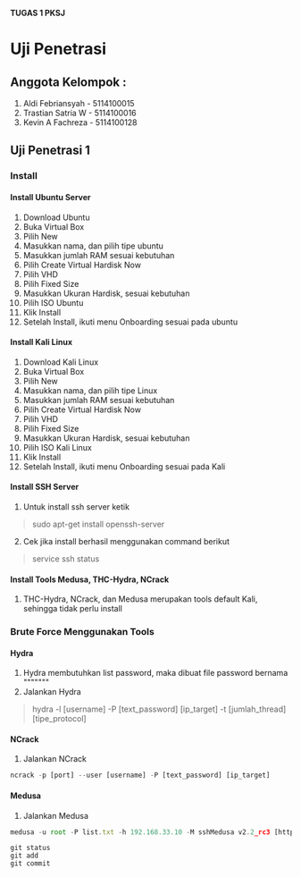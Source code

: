 <b> TUGAS 1 PKSJ </b>
# Uji Penetrasi

## Anggota Kelompok :
1. Aldi Febriansyah - 5114100015
1. Trastian Satria W - 5114100016
1. Kevin A Fachreza - 5114100128

## Uji Penetrasi 1
### Install
#### Install Ubuntu Server

1. Download Ubuntu
1. Buka Virtual Box
1. Pilih New
1. Masukkan nama, dan pilih tipe ubuntu
1. Masukkan jumlah RAM sesuai kebutuhan
1. Pilih Create Virtual Hardisk Now
1. Pilih VHD
1. Pilih Fixed Size
1. Masukkan Ukuran Hardisk, sesuai kebutuhan
1. Pilih ISO Ubuntu
1. Klik Install
1. Setelah Install, ikuti menu Onboarding sesuai pada ubuntu

#### Install Kali Linux

1. Download Kali Linux
1. Buka Virtual Box
1. Pilih New
1. Masukkan nama, dan pilih tipe Linux
1. Masukkan jumlah RAM sesuai kebutuhan
1. Pilih Create Virtual Hardisk Now
1. Pilih VHD
1. Pilih Fixed Size
1. Masukkan Ukuran Hardisk, sesuai kebutuhan
1. Pilih ISO Kali Linux
1. Klik Install
1. Setelah Install, ikuti menu Onboarding sesuai pada Kali

#### Install SSH Server

1. Untuk install ssh server ketik
> sudo apt-get install openssh-server

2. Cek jika install berhasil menggunakan command berikut
> service ssh status

#### Install Tools Medusa, THC-Hydra, NCrack

1. THC-Hydra, NCrack, dan Medusa merupakan tools default Kali, sehingga tidak perlu install

### Brute Force Menggunakan Tools

#### Hydra

1. Hydra membutuhkan list password, maka dibuat file password bernama """""""
1. Jalankan Hydra
> hydra -l [username] -P [text_password] [ip_target] -t [jumlah_thread] [tipe_protocol]

#### NCrack

1. Jalankan NCrack

```javascript
ncrack -p [port] --user [username] -P [text_password] [ip_target] 
```


#### Medusa

1. Jalankan Medusa

```javascript
medusa -u root -P list.txt -h 192.168.33.10 -M sshMedusa v2.2_rc3 [http://www.foofus.net] (C) JoMo-Kun / Foofus Networks <jmk@foofus.net> 
```

```
git status
git add
git commit
```
